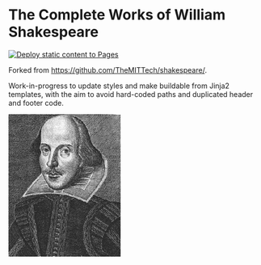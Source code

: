 # The Complete Works of William Shakespeare

[![Deploy static content to Pages](https://github.com/drproteus/shakespeare/actions/workflows/static.yml/badge.svg)](https://github.com/drproteus/shakespeare/actions/workflows/static.yml)

Forked from https://github.com/TheMITTech/shakespeare/.

Work-in-progress to update styles and make buildable from Jinja2 templates,
with the aim to avoid hard-coded paths and duplicated header and footer code.

![bard](./assets/images/shake.gif)
